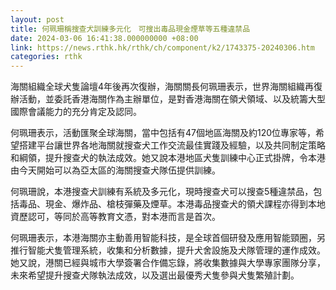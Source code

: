 ```yaml
---
layout: post
title: 何珮珊稱搜查犬訓練多元化　可搜出毒品現金煙草等五種違禁品
date: 2024-03-06 16:41:38.000000000 +08:00
link: https://news.rthk.hk/rthk/ch/component/k2/1743375-20240306.htm
categories: rthk
---
```


海關組織全球犬隻論壇4年後再次復辦，海關關長何珮珊表示，世界海關組織再復辦活動，並委託香港海關作為主辦單位，是對香港海關在領犬領域、以及統籌大型國際會議能力的充分肯定及認同。

何珮珊表示，活動匯聚全球海關，當中包括有47個地區海關及約120位專家等，希望搭建平台讓世界各地海關就搜查犬工作交流最佳實踐及經驗，以及共同制定策略和綱領，提升搜查犬的執法成效。她又說本港地區犬隻訓練中心正式掛牌，令本港由今天開始可以為亞太區的海關搜查犬隊伍提供訓練。

何珮珊說，本港搜查犬訓練有系統及多元化，現時搜查犬可以搜查5種違禁品，包括毒品、現金、爆炸品、槍枝彈藥及煙草。本港毒品搜查犬的領犬課程亦得到本地資歷認可，等同於高等教育文憑，對本港而言是首次。

何珮珊表示，本港海關亦主動善用智能科技，是全球首個研發及應用智能頸圈，另推行智能犬隻管理系統，收集和分析數據，提升犬舍設施及犬隊管理的運作成效。她又說，港關已經與城市大學簽署合作備忘錄，將收集數據與大學專家團隊分享，未來希望提升搜查犬隊執法成效，以及選出最優秀犬隻參與犬隻繁殖計劃。
